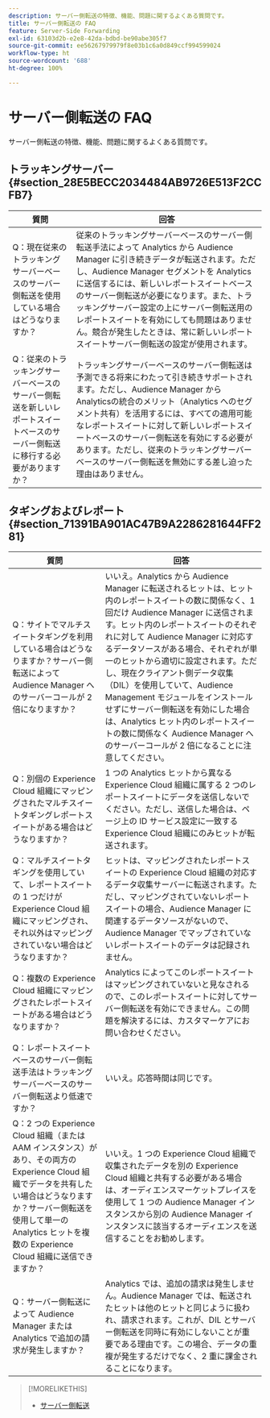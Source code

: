 ```yaml
---
description: サーバー側転送の特徴、機能、問題に関するよくある質問です。
title: サーバー側転送の FAQ
feature: Server-Side Forwarding
exl-id: 63103d2b-e2e8-42da-bdbd-be90abe305f7
source-git-commit: ee56267979979f8e03b1c6a0d849ccf994599024
workflow-type: ht
source-wordcount: '688'
ht-degree: 100%

---
```


# サーバー側転送の FAQ

サーバー側転送の特徴、機能、問題に関するよくある質問です。

## トラッキングサーバー {#section_28E5BECC2034484AB9726E513F2CCFB7}

| 質問 | 回答 |
|--- |--- |
| Q：現在従来のトラッキングサーバーベースのサーバー側転送を使用している場合はどうなりますか？ | 従来のトラッキングサーバーベースのサーバー側転送手法によって Analytics から Audience Manager に引き続きデータが転送されます。ただし、Audience Manager セグメントを Analytics に送信するには、新しいレポートスイートベースのサーバー側転送が必要になります。また、トラッキングサーバー設定の上にサーバー側転送用のレポートスイートを有効にしても問題はありません。競合が発生したときは、常に新しいレポートスイートサーバー側転送の設定が使用されます。 |
| Q：従来のトラッキングサーバーベースのサーバー側転送を新しいレポートスイートベースのサーバー側転送に移行する必要がありますか？ | トラッキングサーバーベースのサーバー側転送は予測できる将来にわたって引き続きサポートされます。ただし、Audience Manager から Analyticsの統合のメリット（Analytics へのセグメント共有）を活用するには、すべての適用可能なレポートスイートに対して新しいレポートスイートベースのサーバー側転送を有効にする必要があります。ただし、従来のトラッキングサーバーベースのサーバー側転送を無効にする差し迫った理由はありません。 |

## タギングおよびレポート {#section_71391BA901AC47B9A2286281644FF281}

| 質問 | 回答 |
|--- |--- |
| Q：サイトでマルチスイートタギングを利用している場合はどうなりますか？サーバー側転送によって Audience Manager へのサーバーコールが 2 倍になりますか？ | いいえ。Analytics から Audience Manager に転送されるヒットは、ヒット内のレポートスイートの数に関係なく、1 回だけ Audience Manager に送信されます。ヒット内のレポートスイートのそれぞれに対して Audience Manager に対応するデータソースがある場合、それぞれが単一のヒットから適切に設定されます。ただし、現在クライアント側データ収集（DIL）を使用していて、Audience Management モジュールをインストールせずにサーバー側転送を有効にした場合は、Analytics ヒット内のレポートスイートの数に関係なく Audience Manager へのサーバーコールが 2 倍になることに注意してください。 |
| Q：別個の Experience Cloud 組織にマッピングされたマルチスイートタギングレポートスイートがある場合はどうなりますか？ | 1 つの Analytics ヒットから異なる Experience Cloud 組織に属する 2 つのレポートスイートにデータを送信しないでください。ただし、送信した場合は、ページ上の ID サービス設定に一致する Experience Cloud 組織にのみヒットが転送されます。 |
| Q：マルチスイートタギングを使用していて、レポートスイートの 1 つだけが Experience Cloud 組織にマッピングされ、それ以外はマッピングされていない場合はどうなりますか？ | ヒットは、マッピングされたレポートスイートの Experience Cloud 組織の対応するデータ収集サーバーに転送されます。ただし、マッピングされていないレポートスイートの場合、Audience Manager に関連するデータソースがないので、Audience Manager でマップされていないレポートスイートのデータは記録されません。 |
| Q：複数の Experience Cloud 組織にマッピングされたレポートスイートがある場合はどうなりますか？ | Analytics によってこのレポートスイートはマッピングされていないと見なされるので、このレポートスイートに対してサーバー側転送を有効にできません。この問題を解決するには、カスタマーケアにお問い合わせください。 |
| Q：レポートスイートベースのサーバー側転送手法はトラッキングサーバーベースのサーバー側転送より低速ですか？ | いいえ。応答時間は同じです。 |
| Q：2 つの Experience Cloud 組織（または AAM インスタンス）があり、その両方の Experience Cloud 組織でデータを共有したい場合はどうなりますか？サーバー側転送を使用して単一の Analytics ヒットを複数の Experience Cloud 組織に送信できますか？ | いいえ。1 つの Experience Cloud 組織で収集されたデータを別の Experience Cloud 組織と共有する必要がある場合は、オーディエンスマーケットプレイスを使用して 1 つの Audience Manager インスタンスから別の Audience Manager インスタンスに該当するオーディエンスを送信することをお勧めします。 |
| Q：サーバー側転送によって Audience Manager または Analytics で追加の請求が発生しますか？ | Analytics では、追加の請求は発生しません。Audience Manager では、転送されたヒットは他のヒットと同じように扱われ、請求されます。これが、DIL とサーバー側転送を同時に有効にしないことが重要である理由です。この場合、データの重複が発生するだけでなく、2 重に課金されることになります。 |

>[!MORELIKETHIS]
>
>* [サーバー側転送](/help/admin/admin/c-server-side-forwarding/ssf.md)

